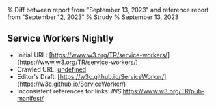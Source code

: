 % Diff between report from "September 13, 2023" and reference report from "September 12, 2023"
% Strudy
% September 13, 2023

## Service Workers Nightly

- Initial URL: [https://www.w3.org/TR/service-workers/](https://www.w3.org/TR/service-workers/)
- Crawled URL: [undefined](undefined)
- Editor's Draft: [https://w3c.github.io/ServiceWorker/](https://w3c.github.io/ServiceWorker/)
- Inconsistent references for links: *INS* https://www.w3.org/TR/pub-manifest/



